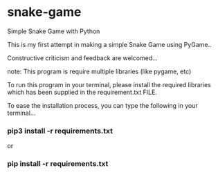 # snake-game
Simple Snake Game with Python

This is my first attempt in making a simple Snake Game using PyGame..

Constructive criticism and feedback are welcomed...

note: 
This program is require multiple libraries (like pygame, etc)

To run this program in your terminal, please install the required libraries which has been supplied in the requirement.txt FILE.

To ease the installation process, you can type the following in your terminal...
###   pip3 install -r requirements.txt
or
### pip install -r requirements.txt
